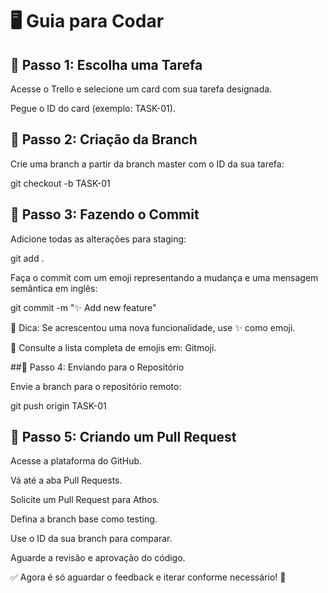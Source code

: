 # 🖥️ Guia para Codar

## 📌 Passo 1: Escolha uma Tarefa

Acesse o Trello e selecione um card com sua tarefa designada.

Pegue o ID do card (exemplo: TASK-01).

## 🌿 Passo 2: Criação da Branch

Crie uma branch a partir da branch master com o ID da sua tarefa:

 git checkout -b TASK-01

## 📝 Passo 3: Fazendo o Commit

Adicione todas as alterações para staging:

git add .

Faça o commit com um emoji representando a mudança e uma mensagem semântica em inglês:

git commit -m ":sparkles: Add new feature"

📌 Dica: Se acrescentou uma nova funcionalidade, use :sparkles: como emoji.

🔗 Consulte a lista completa de emojis em: Gitmoji.

##🚀 Passo 4: Enviando para o Repositório

Envie a branch para o repositório remoto:

git push origin TASK-01

## 🔄 Passo 5: Criando um Pull Request

Acesse a plataforma do GitHub.

Vá até a aba Pull Requests.

Solicite um Pull Request para Athos.

Defina a branch base como testing.

Use o ID da sua branch para comparar.

Aguarde a revisão e aprovação do código.

✅ Agora é só aguardar o feedback e iterar conforme necessário! 🚀
